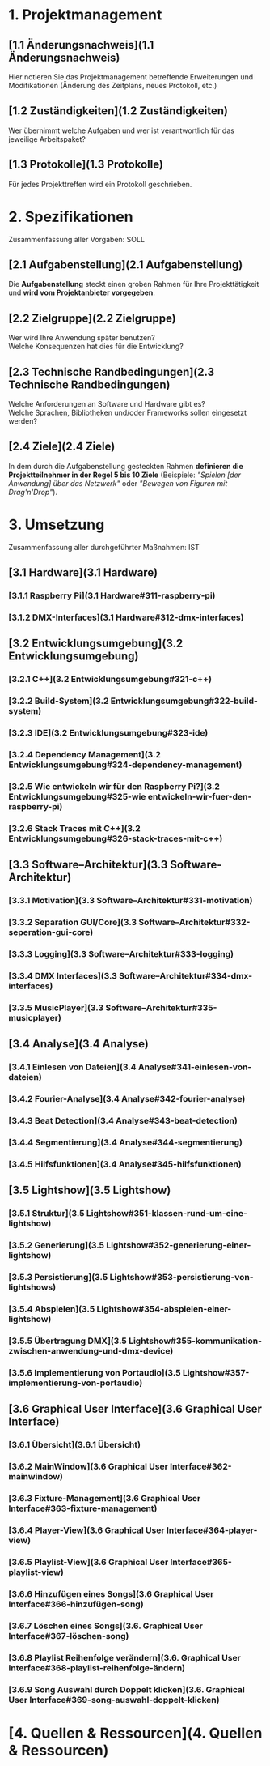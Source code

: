 # 1. Projektmanagement
## [1.1 Änderungsnachweis](1.1 Änderungsnachweis)
Hier notieren Sie das Projektmanagement betreffende Erweiterungen und Modifikationen (Änderung des Zeitplans, neues Protokoll, etc.)
## [1.2 Zuständigkeiten](1.2 Zuständigkeiten)
Wer übernimmt welche Aufgaben und wer ist verantwortlich für das jeweilige Arbeitspaket?
## [1.3 Protokolle](1.3 Protokolle)
Für jedes Projekttreffen wird ein Protokoll geschrieben.
# 2. Spezifikationen
Zusammenfassung aller Vorgaben: SOLL
## [2.1 Aufgabenstellung](2.1 Aufgabenstellung)
Die **Aufgabenstellung** steckt einen groben Rahmen für Ihre Projekttätigkeit und **wird vom Projektanbieter vorgegeben**. 
## [2.2 Zielgruppe](2.2 Zielgruppe)
Wer wird Ihre Anwendung später benutzen?  
Welche Konsequenzen hat dies für die Entwicklung?
## [2.3 Technische Randbedingungen](2.3 Technische Randbedingungen)
Welche Anforderungen an Software und Hardware gibt es?  
Welche Sprachen, Bibliotheken und/oder Frameworks sollen eingesetzt werden?
## [2.4 Ziele](2.4 Ziele)
In dem durch die Aufgabenstellung gesteckten Rahmen **definieren die Projektteilnehmer in der Regel 5 bis 10 Ziele** (Beispiele: *"Spielen [der Anwendung] über das Netzwerk"* oder *"Bewegen von Figuren mit Drag'n'Drop"*). 
# 3. Umsetzung
Zusammenfassung aller durchgeführter Maßnahmen: IST
## [3.1 Hardware](3.1 Hardware)
### [3.1.1 Raspberry Pi](3.1 Hardware#311-raspberry-pi)
### [3.1.2 DMX-Interfaces](3.1 Hardware#312-dmx-interfaces)
## [3.2 Entwicklungsumgebung](3.2 Entwicklungsumgebung)
### [3.2.1 C++](3.2 Entwicklungsumgebung#321-c++)
### [3.2.2 Build-System](3.2 Entwicklungsumgebung#322-build-system)
### [3.2.3 IDE](3.2 Entwicklungsumgebung#323-ide)
### [3.2.4 Dependency Management](3.2 Entwicklungsumgebung#324-dependency-management)
### [3.2.5 Wie entwickeln wir für den Raspberry Pi?](3.2 Entwicklungsumgebung#325-wie entwickeln-wir-fuer-den-raspberry-pi)
### [3.2.6 Stack Traces mit C++](3.2 Entwicklungsumgebung#326-stack-traces-mit-c++)
## [3.3 Software–Architektur](3.3 Software-Architektur)
### [3.3.1 Motivation](3.3 Software–Architektur#331-motivation)
### [3.3.2 Separation GUI/Core](3.3 Software–Architektur#332-seperation-gui-core)
### [3.3.3 Logging](3.3 Software–Architektur#333-logging)
### [3.3.4 DMX Interfaces](3.3 Software–Architektur#334-dmx-interfaces)
### [3.3.5 MusicPlayer](3.3 Software–Architektur#335-musicplayer)
## [3.4 Analyse](3.4 Analyse)
### [3.4.1 Einlesen von Dateien](3.4 Analyse#341-einlesen-von-dateien)
### [3.4.2 Fourier-Analyse](3.4 Analyse#342-fourier-analyse)
### [3.4.3 Beat Detection](3.4 Analyse#343-beat-detection)
### [3.4.4 Segmentierung](3.4 Analyse#344-segmentierung)
### [3.4.5 Hilfsfunktionen](3.4 Analyse#345-hilfsfunktionen)
## [3.5 Lightshow](3.5 Lightshow)
### [3.5.1 Struktur](3.5 Lightshow#351-klassen-rund-um-eine-lightshow)
### [3.5.2 Generierung](3.5 Lightshow#352-generierung-einer-lightshow)
### [3.5.3 Persistierung](3.5 Lightshow#353-persistierung-von-lightshows)
### [3.5.4 Abspielen](3.5 Lightshow#354-abspielen-einer-lightshow)
### [3.5.5 Übertragung DMX](3.5 Lightshow#355-kommunikation-zwischen-anwendung-und-dmx-device)
### [3.5.6 Implementierung von Portaudio](3.5 Lightshow#357-implementierung-von-portaudio)
## [3.6 Graphical User Interface](3.6 Graphical User Interface)
### [3.6.1 Übersicht](3.6.1 Übersicht)
### [3.6.2 MainWindow](3.6 Graphical User Interface#362-mainwindow)
### [3.6.3 Fixture-Management](3.6 Graphical User Interface#363-fixture-management)
### [3.6.4 Player-View](3.6 Graphical User Interface#364-player-view)
### [3.6.5 Playlist-View](3.6 Graphical User Interface#365-playlist-view)
### [3.6.6 Hinzufügen eines Songs](3.6 Graphical User Interface#366-hinzufügen-song)
### [3.6.7 Löschen eines Songs](3.6. Graphical User Interface#367-löschen-song)
### [3.6.8 Playlist Reihenfolge verändern](3.6. Graphical User Interface#368-playlist-reihenfolge-ändern)
### [3.6.9 Song Auswahl durch Doppelt klicken](3.6. Graphical User Interface#369-song-auswahl-doppelt-klicken)
# [4. Quellen & Ressourcen](4. Quellen & Ressourcen)